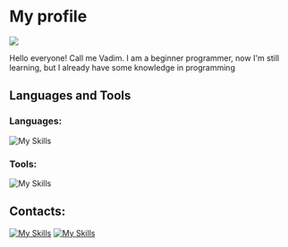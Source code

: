 # My profile
<img src="https://komarev.com/ghpvc/?username=vadbash&style=for-the-badge">

Hello everyone! Call me Vadim. I am a beginner programmer, now I'm still learning, but I already have some knowledge in programming

## Languages and Tools
### Languages:
![My Skills](https://skillicons.dev/icons?i=python,html,css)
### Tools:
![My Skills](https://skillicons.dev/icons?i=linux,vim,sqlite,mysql,postgresql,git,github,figma,stackoverflow,vscode,django)

## Contacts:
[![My Skills](https://skillicons.dev/icons?i=discord)](https://discord.com/users/Vadik#9484/)
 [![My Skills](https://skillicons.dev/icons?i=instagram)](https://www.instagram.com/vadysic/)
